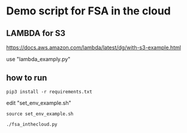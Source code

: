  # Demo script for FSA in the cloud

## LAMBDA for S3

https://docs.aws.amazon.com/lambda/latest/dg/with-s3-example.html

use "lambda_examply.py"


 ## how to run 
 
`pip3 install -r requirements.txt`

edit "set_env_example.sh"

`source set_env_example.sh`

`./fsa_inthecloud.py`





